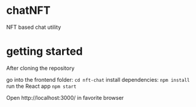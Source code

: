 # chatNFT
NFT based chat utility

# getting started
After cloning the repository

go into the frontend folder:
`cd nft-chat`
install dependencies:
`npm install`
run the React app
`npm start`

Open http://localhost:3000/ in favorite browser